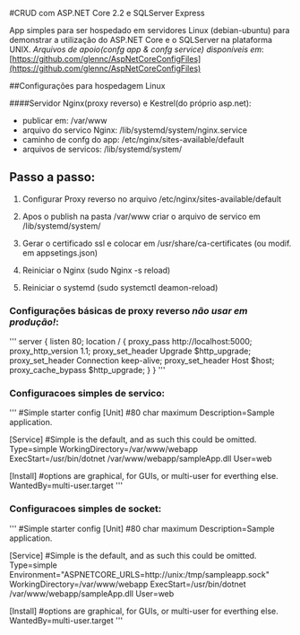 #CRUD com ASP.NET Core 2.2 e SQLServer Express 
 
App simples para ser hospedado em servidores Linux (debian-ubuntu) para demonstrar a utilização do ASP.NET Core e o SQLServer na plataforma UNIX.
*Arquivos de apoio(confg app & confg service) disponíveis em*: 
[https://github.com/glennc/AspNetCoreConfigFiles](https://github.com/glennc/AspNetCoreConfigFiles)

##Configurações para hospedagem Linux

####Servidor Nginx(proxy reverso) e Kestrel(do próprio asp.net):

* publicar em: /var/www
* arquivo do servico Nginx: /lib/systemd/system/nginx.service
* caminho de confg do app: /etc/nginx/sites-available/default
* arquivos de servicos: /lib/systemd/system/

## Passo a passo:

1. Configurar Proxy reverso no arquivo /etc/nginx/sites-available/default

2. Apos o publish na pasta /var/www criar o arquivo de servico em /lib/systemd/system/

3. Gerar o certificado ssl e colocar em /usr/share/ca-certificates (ou modif. em appsetings.json)

4. Reiniciar o Nginx (sudo Nginx -s reload)

5. Reiniciar o systemd (sudo systemctl deamon-reload)

### Configurações básicas de proxy reverso _não usar em produção!_:

'''
server {
    listen 80;
    location / {
        proxy_pass http://localhost:5000;
        proxy_http_version 1.1;
        proxy_set_header Upgrade $http_upgrade;
        proxy_set_header Connection keep-alive;
        proxy_set_header Host $host;
        proxy_cache_bypass $http_upgrade;
    }
}
'''

### Configuracoes simples de servico:

'''
#Simple starter config
[Unit]
#80 char maximum
Description=Sample application.

[Service]
#Simple is the default, and as such this could be omitted.
Type=simple
WorkingDirectory=/var/www/webapp
ExecStart=/usr/bin/dotnet /var/www/webapp/sampleApp.dll
User=web

[Install]
#options are graphical, for GUIs, or multi-user for everthing else.
WantedBy=multi-user.target
'''

### Configuracoes simples de socket:

'''
#Simple starter config
[Unit]
#80 char maximum
Description=Sample application.

[Service]
#Simple is the default, and as such this could be omitted.
Type=simple
Environment="ASPNETCORE_URLS=http://unix:/tmp/sampleapp.sock"
WorkingDirectory=/var/www/webapp
ExecStart=/usr/bin/dotnet /var/www/webapp/sampleApp.dll
User=web

[Install]
#options are graphical, for GUIs, or multi-user for everthing else.
WantedBy=multi-user.target
'''



